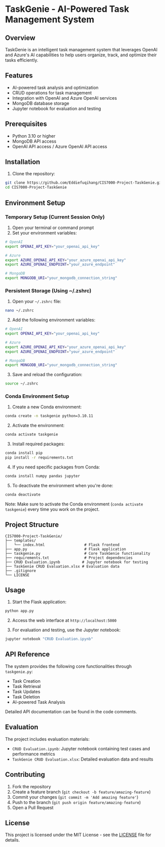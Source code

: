 # TaskGenie - AI-Powered Task Management System

## Overview
TaskGenie is an intelligent task management system that leverages OpenAI and Azure's AI capabilities to help users organize, track, and optimize their tasks efficiently.

## Features
- AI-powered task analysis and optimization
- CRUD operations for task management
- Integration with OpenAI and Azure OpenAI services
- MongoDB database storage
- Jupyter notebook for evaluation and testing

## Prerequisites
- Python 3.10 or higher
- MongoDB API access
- OpenAI API access / Azure OpenAI API access

## Installation

1. Clone the repository:
```bash
git clone https://github.com/Eddiefuqihang/CIS7000-Project-TaskGenie.git
cd CIS7000-Project-TaskGenie
```

## Environment Setup

### Temporary Setup (Current Session Only)
1. Open your terminal or command prompt
2. Set your environment variables:
```bash
# OpenAI
export OPENAI_API_KEY="your_openai_api_key"

# Azure
export AZURE_OPENAI_API_KEY="your_azure_openai_api_key"
export AZURE_OPENAI_ENDPOINT="your_azure_endpoint"

# MongoDB
export MONGODB_URI="your_mongodb_connection_string"
```

### Persistent Storage (Using ~/.zshrc)
1. Open your `~/.zshrc` file:
```bash
nano ~/.zshrc
```

2. Add the following environment variables:
```bash
# OpenAI
export OPENAI_API_KEY="your_openai_api_key"

# Azure
export AZURE_OPENAI_API_KEY="your_azure_openai_api_key"
export AZURE_OPENAI_ENDPOINT="your_azure_endpoint"

# MongoDB
export MONGODB_URI="your_mongodb_connection_string"
```

3. Save and reload the configuration:
```bash
source ~/.zshrc
```

### Conda Environment Setup
1. Create a new Conda environment:
```bash
conda create -n taskgenie python=3.10.11
```

2. Activate the environment:
```bash
conda activate taskgenie
```

3. Install required packages:
```bash
conda install pip
pip install -r requirements.txt
```

4. If you need specific packages from Conda:
```bash
conda install numpy pandas jupyter
```

5. To deactivate the environment when you're done:
```bash
conda deactivate
```

Note: Make sure to activate the Conda environment (`conda activate taskgenie`) every time you work on the project.

## Project Structure
```
CIS7000-Project-TaskGenie/
├── templates/
│   └── index.html                  # Flask frontend
├── app.py                          # Flask application
├── taskgenie.py                    # Core TaskGenie functionality
├── requirements.txt                # Project dependencies
├── CRUD Evaluation.ipynb          # Jupyter notebook for testing
├── TaskGenie CRUD Evaluation.xlsx # Evaluation data
├── .gitignore
└── LICENSE
```

## Usage

1. Start the Flask application:
```bash
python app.py
```

2. Access the web interface at `http://localhost:5000`

3. For evaluation and testing, use the Jupyter notebook:
```bash
jupyter notebook "CRUD Evaluation.ipynb"
```

## API Reference

The system provides the following core functionalities through `taskgenie.py`:
- Task Creation
- Task Retrieval
- Task Updates
- Task Deletion
- AI-powered Task Analysis

Detailed API documentation can be found in the code comments.

## Evaluation

The project includes evaluation materials:
- `CRUD Evaluation.ipynb`: Jupyter notebook containing test cases and performance metrics
- `TaskGenie CRUD Evaluation.xlsx`: Detailed evaluation data and results

## Contributing

1. Fork the repository
2. Create a feature branch (`git checkout -b feature/amazing-feature`)
3. Commit your changes (`git commit -m 'Add amazing feature'`)
4. Push to the branch (`git push origin feature/amazing-feature`)
5. Open a Pull Request

## License

This project is licensed under the MIT License - see the [LICENSE](LICENSE) file for details.
